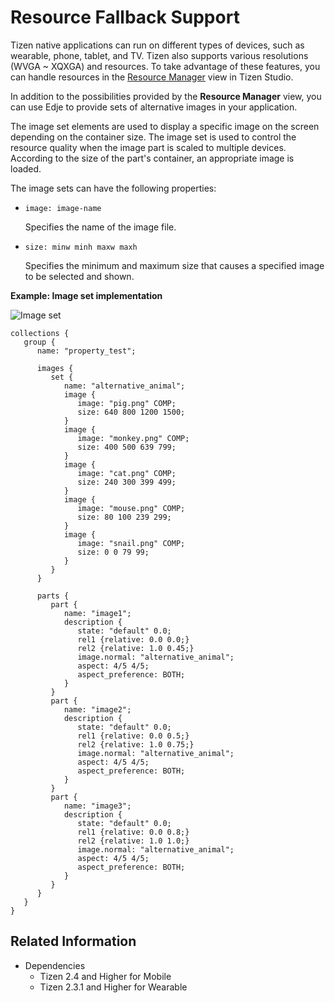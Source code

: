 # Resource Fallback Support

Tizen native applications can run on different types of devices, such as wearable, phone, tablet, and TV. Tizen also supports various resolutions (WVGA ~ XQXGA) and resources. To take advantage of these features, you can handle resources in the [Resource Manager](../../../../tizen-studio/native-tools/resource-manager.md) view in Tizen Studio.

In addition to the possibilities provided by the **Resource Manager** view, you can use Edje to provide sets of alternative images in your application.

The image set elements are used to display a specific image on the screen depending on the container size. The image set is used to control the resource quality when the image part is scaled to multiple devices. According to the size of the part's container, an appropriate image is loaded.

The image sets can have the following properties:

- `image: image-name`

  Specifies the name of the image file.

- `size: minw minh maxw maxh`

  Specifies the minimum and maximum size that causes a specified image to be selected and shown.

**Example: Image set implementation**

 ![Image set](./media/fallback_imageset.png)

```
collections {
   group {
      name: "property_test";

      images {
         set {
            name: "alternative_animal";
            image {
               image: "pig.png" COMP;
               size: 640 800 1200 1500;
            }
            image {
               image: "monkey.png" COMP;
               size: 400 500 639 799;
            }
            image {
               image: "cat.png" COMP;
               size: 240 300 399 499;
            }
            image {
               image: "mouse.png" COMP;
               size: 80 100 239 299;
            }
            image {
               image: "snail.png" COMP;
               size: 0 0 79 99;
            }
         }
      }

      parts {
         part {
            name: "image1";
            description {
               state: "default" 0.0;
               rel1 {relative: 0.0 0.0;}
               rel2 {relative: 1.0 0.45;}
               image.normal: "alternative_animal";
               aspect: 4/5 4/5;
               aspect_preference: BOTH;
            }
         }
         part {
            name: "image2";
            description {
               state: "default" 0.0;
               rel1 {relative: 0.0 0.5;}
               rel2 {relative: 1.0 0.75;}
               image.normal: "alternative_animal";
               aspect: 4/5 4/5;
               aspect_preference: BOTH;
            }
         }
         part {
            name: "image3";
            description {
               state: "default" 0.0;
               rel1 {relative: 0.0 0.8;}
               rel2 {relative: 1.0 1.0;}
               image.normal: "alternative_animal";
               aspect: 4/5 4/5;
               aspect_preference: BOTH;
            }
         }
      }
   }
}
```

## Related Information
- Dependencies
  - Tizen 2.4 and Higher for Mobile
  - Tizen 2.3.1 and Higher for Wearable
